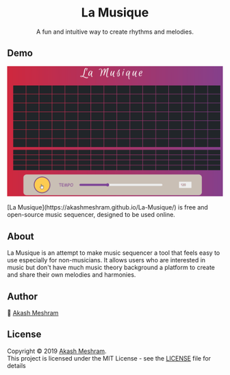 <h1 align="center">La Musique</h1>
<p align="center"> A fun and intuitive way to create rhythms and melodies. </p>

## Demo
<p align="center"><img src="./laMusic.gif"></p>
[La Musique](https://akashmeshram.github.io/La-Musique/) is free and open-source music sequencer, designed to be used online.

## About
La Musique is an attempt to make music sequencer a tool that feels easy to use especially for non-musicians.
It allows users who are interested in music but don't have much music theory background a platform to create and share their own melodies and harmonies.

## Author
👤 [Akash Meshram](https://github.com/akashmeshram)

## License
Copyright © 2019 [Akash Meshram](https://github.com/akashmeshram).<br />
This project is licensed under the MIT License - see the [LICENSE](./LICENSE) file for details
